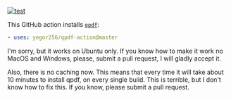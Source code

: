 [![test](https://github.com/yegor256/qpdf-action/actions/workflows/test.yml/badge.svg)](https://github.com/yegor256/qpdf-action/actions/workflows/test.yml)

This GitHub action installs [`qpdf`](https://github.com/qpdf/qpdf):

```yaml
- uses: yegor256/qpdf-action@master
```

I'm sorry, but it works on Ubuntu only. If you know how to make it work no MacOS and Windows, please, submit a pull request, I will gladly accept it.

Also, there is no caching now. This means that every time it will take about 10 minutes to install qpdf, on every single build. This is terrible, but I don't know how to fix this. If you know, please submit a pull request.